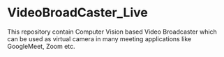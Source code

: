 # VideoBroadCaster_Live

This repository contain Computer Vision based Video Broadcaster which can be used as virtual camera in many meeting applications like GoogleMeet, Zoom etc.
